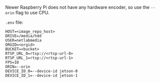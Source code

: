 Newer Raspberry Pi does not have any hardware encoder, 
so use the `--orin` flag to use CPU.

`.env` file:
```
HOST=<image_repo_host>
DRIVE=/media/hdd
USER=netlabmedia
ORGID=<orgid>
BUCKET=<bucket>
RTSP_URL_0=rtsp://<rtsp-url-0>
RTSP_URL_1=rtsp://<rtsp-url-1>
FPS=10
ORIN=--orin
DEVICE_ID_0=--device-id jetson-0
DEVICE_ID_1=--device-id jetson-1
```

